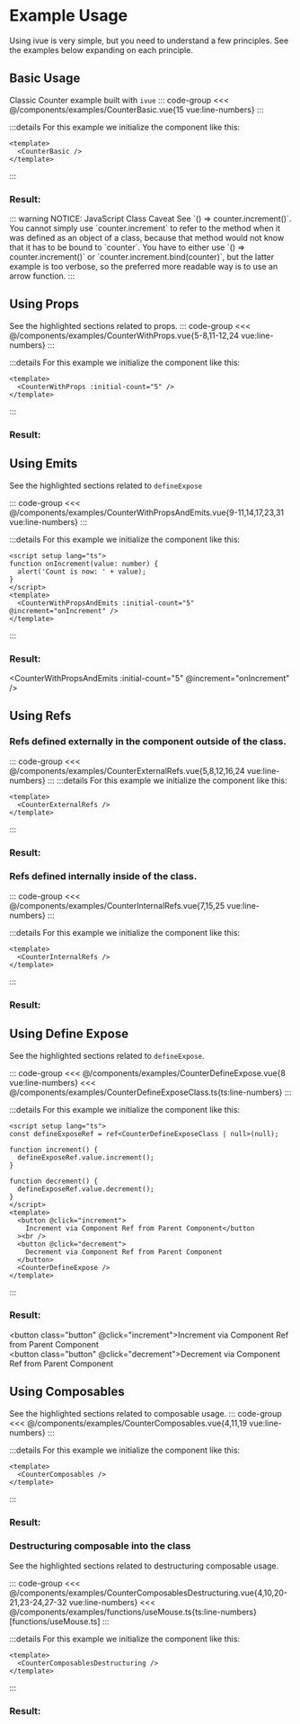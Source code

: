 <style>
  .button { 
    padding: 5px 10px; 
    border-color: var(--vp-custom-block-details-border);
    color: var(--vp-custom-block-details-text);
    background-color: var(--vp-custom-block-details-bg);
    border-radius: 5px;  
    margin-bottom: 2px;
    transition: 0.5s;
  }
  .button:hover { 
    opacity: 0.8;
  }
  .button:active { 
    opacity:0.9;
  }
</style>
<script lang="ts" setup>
import { ref } from 'vue';

import CounterBasic from '../components/examples/CounterBasic.vue'
import CounterWithProps from '../components/examples/CounterWithProps.vue'
import CounterWithPropsAndEmits from '../components/examples/CounterWithPropsAndEmits.vue'
import CounterDefineExpose from '../components/examples/CounterDefineExpose.vue'
import CounterDefineExposeClass from '../components/examples/CounterDefineExposeClass'
import CounterExternalRefs from '../components/examples/CounterExternalRefs.vue'
import CounterInternalRefs from '../components/examples/CounterInternalRefs.vue'
import CounterComposables from '../components/examples/CounterComposables.vue'
import CounterComposablesDestructuring from '../components/examples/CounterComposablesDestructuring.vue'

// <For CounterWithPropsAndEmits example start>
function onIncrement(value: number) {
  alert('Count is now: ' + value);
}
// </For CounterWithPropsAndEmits example end>

// <For CounterDefineExpose example start>
const defineExposeRef = ref<CounterDefineExposeClass | null>(null);

function increment() {
  defineExposeRef.value.increment();
}

function decrement() {
  defineExposeRef.value.decrement();
}
// </For CounterDefineExpose example end>

</script>

# Example Usage

Using ivue is very simple, but you need to understand a few principles. See the examples below expanding on each principle.

## Basic Usage

Classic Counter example built with `ivue`
::: code-group
<<< @/components/examples/CounterBasic.vue{15 vue:line-numbers}
:::

:::details For this example we initialize the component like this:
```vue
<template>
  <CounterBasic />
</template>
```
:::

### Result:

<CounterBasic />
::: warning NOTICE: JavaScript Class Caveat
 See `() => counter.increment()`. You cannot simply use `counter.increment` to refer to the method when it was defined as an object of a class, because that method would not know that it has to be bound to `counter`. You have to either use `() => counter.increment()` or `counter.increment.bind(counter)`, but the latter example is too verbose, so the preferred more readable way is to use an arrow function.
:::

## Using Props

See the highlighted sections related to props.
::: code-group
<<< @/components/examples/CounterWithProps.vue{5-8,11-12,24 vue:line-numbers}
:::

:::details For this example we initialize the component like this:
```vue
<template>
  <CounterWithProps :initial-count="5" />
</template>
```
:::

### Result:

<CounterWithProps :initial-count="5" />

## Using Emits

See the highlighted sections related to `defineExpose`

::: code-group
<<< @/components/examples/CounterWithPropsAndEmits.vue{9-11,14,17,23,31 vue:line-numbers}
:::

:::details For this example we initialize the component like this:
```vue
<script setup lang="ts">
function onIncrement(value: number) {
  alert('Count is now: ' + value);
}
</script>
<template>
  <CounterWithPropsAndEmits :initial-count="5" @increment="onIncrement" />
</template>
```
:::

### Result:

<CounterWithPropsAndEmits :initial-count="5" @increment="onIncrement" />

## Using Refs

### Refs defined externally in the component outside of the class.

::: code-group
<<< @/components/examples/CounterExternalRefs.vue{5,8,12,16,24 vue:line-numbers}
:::
:::details For this example we initialize the component like this:

```vue
<template>
  <CounterExternalRefs />
</template>
```

:::

### Result:

<CounterExternalRefs />

### Refs defined internally inside of the class.

::: code-group
<<< @/components/examples/CounterInternalRefs.vue{7,15,25 vue:line-numbers}
:::

:::details For this example we initialize the component like this:

```vue
<template>
  <CounterInternalRefs />
</template>
```
:::

### Result:

<CounterInternalRefs />

## Using Define Expose

See the highlighted sections related to `defineExpose`.

::: code-group
<<< @/components/examples/CounterDefineExpose.vue{8 vue:line-numbers}
<<< @/components/examples/CounterDefineExposeClass.ts{ts:line-numbers}
:::

:::details For this example we initialize the component like this:
```vue
<script setup lang="ts">
const defineExposeRef = ref<CounterDefineExposeClass | null>(null);

function increment() {
  defineExposeRef.value.increment();
}

function decrement() {
  defineExposeRef.value.decrement();
}
</script>
<template>
  <button @click="increment">
    Increment via Component Ref from Parent Component</button
  ><br />
  <button @click="decrement">
    Decrement via Component Ref from Parent Component
  </button>
  <CounterDefineExpose />
</template>
```
:::

### Result:

<button class="button" @click="increment">Increment via Component Ref from Parent Component</button><br />
<button class="button" @click="decrement">Decrement via Component Ref from Parent Component</button>
<CounterDefineExpose ref="defineExposeRef" />

## Using Composables

See the highlighted sections related to composable usage.
::: code-group
<<< @/components/examples/CounterComposables.vue{4,11,19 vue:line-numbers}
:::

:::details For this example we initialize the component like this:
```vue
<template>
  <CounterComposables />
</template>
```
:::

### Result:
<CounterComposables />

### Destructuring composable into the class
See the highlighted sections related to destructuring composable usage.

::: code-group
<<< @/components/examples/CounterComposablesDestructuring.vue{4,10,20-21,23-24,27-32 vue:line-numbers}
<<< @/components/examples/functions/useMouse.ts{ts:line-numbers} [functions/useMouse.ts]
:::

:::details For this example we initialize the component like this:
```vue
<template>
  <CounterComposablesDestructuring />
</template>
```
:::

### Result:
<CounterComposablesDestructuring />
